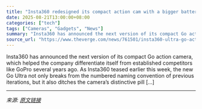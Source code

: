 ```yaml
---
title: "Insta360 redesigned its compact action cam with a bigger battery and swappable storage"
date: 2025-08-21T13:00:00+08:00
categories: ["tech"]
tags: ["Cameras", "Gadgets", "News"]
summary: "Insta360 has announced the next version of its compact Go action camera, which helped the company differentiate itself from established competitors like GoPro several years ago. As Insta360 teased ear"
source_url: "https://www.theverge.com/news/761501/insta360-ultra-go-action-camera-4k-60fps-microsd"
---
```


Insta360 has announced the next version of its compact Go action camera, which helped the company differentiate itself from established competitors like GoPro several years ago. As Insta360 teased earlier this week, the new Go Ultra not only breaks from the numbered naming convention of previous iterations, but it also ditches the camera’s distinctive pill [&#8230;]

---

*来源: [原文链接](https://www.theverge.com/news/761501/insta360-ultra-go-action-camera-4k-60fps-microsd)*
